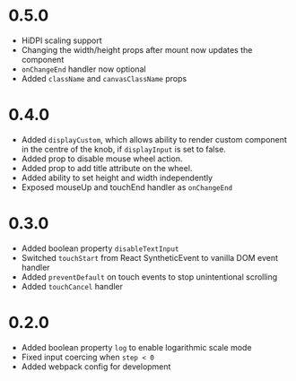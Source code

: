 # 0.5.0
* HiDPI scaling support
* Changing the width/height props after mount now updates the component
* `onChangeEnd` handler now optional
* Added `className` and `canvasClassName` props

# 0.4.0
* Added `displayCustom`, which allows ability to render custom component in the centre of the knob, if `displayInput` is set to false.
* Added prop to disable mouse wheel action.
* Added prop to add title attribute on the wheel.
* Added ability to set height and width independently
* Exposed mouseUp and touchEnd handler as `onChangeEnd`

# 0.3.0
* Added boolean property `disableTextInput`
* Switched `touchStart` from React SyntheticEvent to vanilla DOM event handler
* Added `preventDefault` on touch events to stop unintentional scrolling
* Added `touchCancel` handler

# 0.2.0
* Added boolean property `log` to enable logarithmic scale mode
* Fixed input coercing when `step < 0`
* Added webpack config for development

